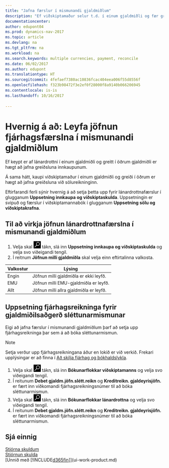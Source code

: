 ```yaml
---
title: "Jafna færslur í mismunandi gjaldmiðlum"
description: "Ef viðskiptamaður selur t.d. í einum gjaldmiðli og fær greitt í öðrum er hægt að jafna fjárhagsfærsluna í mismunandi gjaldmiðlum."
documentationcenter: 
author: edupont04
ms.prod: dynamics-nav-2017
ms.topic: article
ms.devlang: na
ms.tgt_pltfrm: na
ms.workload: na
ms.search.keywords: multiple currencies, payment, reconcile
ms.date: 06/02/2017
ms.author: edupont
ms.translationtype: HT
ms.sourcegitcommit: 4fefaef7380ac10836fcac404eea006f55d8556f
ms.openlocfilehash: f323b98472f3e2ef0f28000f8a9140b066206945
ms.contentlocale: is-is
ms.lasthandoff: 10/16/2017

---
```

# <a name="how-to-enable-application-of-ledger-entries-in-different-currencies"></a>Hvernig á að: Leyfa jöfnun fjárhagsfærslna í mismunandi gjaldmiðlum
Ef keypt er af lánardrottni í einum gjaldmiðli og greitt í öðrum gjaldmiðli er hægt að jafna greiðsluna innkaupunum.

Á sama hátt, kaupi viðskiptamaður í einum gjaldmiðli og greiði í öðrum er hægt að jafna greiðsluna við sölureikninginn.

Eftirfarandi ferli sýnir hvernig á að setja þetta upp fyrir lánardrottnafærslur í glugganum **Uppsetning innkaupa og viðskiptaskulda**. Uppsetningin er svipuð og færslur í viðskiptamannabók í glugganum **Uppsetning sölu og viðskiptakrafna**.

## <a name="to-enable-application-of-vendor-ledger-entries-in-different-currencies"></a>Til að virkja jöfnun lánardrottnafærslna í mismunandi gjaldmiðlum
1. Velja skal ![Leit að síðu eða skýrslu](media/ui-search/search_small.png "Leit að síðu eða skýrslu táknið") tákn, slá inn **Uppsetning innkaupa og viðskiptaskulda** og velja svo viðeigandi tengil.
2. Í reitnum **Jöfnun milli gjaldmiðla** skal velja einn eftirtalinna valkosta.

| Valkostur | Lýsing |
| --- | --- |
| Engin |Jöfnun milli gjaldmiðla er ekki leyfð. |
| EMU |Jöfnun milli EMU-gjaldmiðla er leyfð. |
| Allt |Jöfnun milli allra gjaldmiðla er leyfð. |

## <a name="to-set-up-gl-accounts-for-currency-application-rounding-differences"></a>Uppsetning fjárhagsreikninga fyrir gjaldmiðilsaðgerð sléttunarmismunar  
Eigi að jafna færslur í mismunandi gjaldmiðlum þarf að setja upp fjárhagsreikninga þar sem á að bóka sléttunarmismun.  

> [!NOTE]  
>  Setja verður upp fjárhagsreikningana áður en lokið er við verkið. Frekari upplýsingar er að finna í [Að skilja fjárhag og bókhaldslykla](finance-general-ledger.md).

1. Velja skal ![Leit að síðu eða skýrslu](media/ui-search/search_small.png "Leit að síðu eða skýrslu táknið") tákn, slá inn  **Bókunarflokkar viðskiptamanns** og velja svo viðeigandi tengil.  
2. Í reitunum **Debet gjaldm.jöfn.slétt.reikn** og **Kreditreikn. gjaldeyrisjöfn.** er fært inn viðkomandi fjárhagsreikningsnúmer til að bóka sléttunarmismun.  
3. Velja skal ![Leit að síðu eða skýrslu](media/ui-search/search_small.png "Leit að síðu eða skýrslu táknið") tákn, slá inn  **Bókunarflokkar lánardrottna** og velja svo viðeigandi tengil.  
4. Í reitunum **Debet gjaldm.jöfn.slétt.reikn** og **Kreditreikn. gjaldeyrisjöfn.** er fært inn viðkomandi fjárhagsreikningsnúmer til að bóka sléttunarmismun.  

## <a name="see-also"></a>Sjá einnig
[Stjórna skuldum](payables-manage-payables.md)  
[Stjórnun skulda](receivables-manage-receivables.md)  
[Unnið með [!INCLUDE[d365fin](includes/d365fin_md.md)]](ui-work-product.md)


